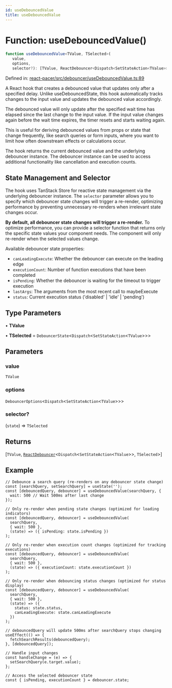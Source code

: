 ```yaml
---
id: useDebouncedValue
title: useDebouncedValue
---
```


<!-- DO NOT EDIT: this page is autogenerated from the type comments -->

# Function: useDebouncedValue()

```ts
function useDebouncedValue<TValue, TSelected>(
   value, 
   options, 
   selector?): [TValue, ReactDebouncer<Dispatch<SetStateAction<TValue>>, TSelected>]
```

Defined in: [react-pacer/src/debouncer/useDebouncedValue.ts:89](https://github.com/TanStack/pacer/blob/main/packages/react-pacer/src/debouncer/useDebouncedValue.ts#L89)

A React hook that creates a debounced value that updates only after a specified delay.
Unlike useDebouncedState, this hook automatically tracks changes to the input value
and updates the debounced value accordingly.

The debounced value will only update after the specified wait time has elapsed since
the last change to the input value. If the input value changes again before the wait
time expires, the timer resets and starts waiting again.

This is useful for deriving debounced values from props or state that change frequently,
like search queries or form inputs, where you want to limit how often downstream effects
or calculations occur.

The hook returns the current debounced value and the underlying debouncer instance.
The debouncer instance can be used to access additional functionality like cancellation
and execution counts.

## State Management and Selector

The hook uses TanStack Store for reactive state management via the underlying debouncer instance.
The `selector` parameter allows you to specify which debouncer state changes will trigger a re-render,
optimizing performance by preventing unnecessary re-renders when irrelevant state changes occur.

**By default, all debouncer state changes will trigger a re-render.** To optimize performance, you can
provide a selector function that returns only the specific state values your component needs.
The component will only re-render when the selected values change.

Available debouncer state properties:
- `canLeadingExecute`: Whether the debouncer can execute on the leading edge
- `executionCount`: Number of function executions that have been completed
- `isPending`: Whether the debouncer is waiting for the timeout to trigger execution
- `lastArgs`: The arguments from the most recent call to maybeExecute
- `status`: Current execution status ('disabled' | 'idle' | 'pending')

## Type Parameters

• **TValue**

• **TSelected** = `DebouncerState`\<`Dispatch`\<`SetStateAction`\<`TValue`\>\>\>

## Parameters

### value

`TValue`

### options

`DebouncerOptions`\<`Dispatch`\<`SetStateAction`\<`TValue`\>\>\>

### selector?

(`state`) => `TSelected`

## Returns

\[`TValue`, [`ReactDebouncer`](../../interfaces/reactdebouncer.md)\<`Dispatch`\<`SetStateAction`\<`TValue`\>\>, `TSelected`\>\]

## Example

```tsx
// Debounce a search query (re-renders on any debouncer state change)
const [searchQuery, setSearchQuery] = useState('');
const [debouncedQuery, debouncer] = useDebouncedValue(searchQuery, {
  wait: 500 // Wait 500ms after last change
});

// Only re-render when pending state changes (optimized for loading indicators)
const [debouncedQuery, debouncer] = useDebouncedValue(
  searchQuery,
  { wait: 500 },
  (state) => ({ isPending: state.isPending })
);

// Only re-render when execution count changes (optimized for tracking executions)
const [debouncedQuery, debouncer] = useDebouncedValue(
  searchQuery,
  { wait: 500 },
  (state) => ({ executionCount: state.executionCount })
);

// Only re-render when debouncing status changes (optimized for status display)
const [debouncedQuery, debouncer] = useDebouncedValue(
  searchQuery,
  { wait: 500 },
  (state) => ({
    status: state.status,
    canLeadingExecute: state.canLeadingExecute
  })
);

// debouncedQuery will update 500ms after searchQuery stops changing
useEffect(() => {
  fetchSearchResults(debouncedQuery);
}, [debouncedQuery]);

// Handle input changes
const handleChange = (e) => {
  setSearchQuery(e.target.value);
};

// Access the selected debouncer state
const { isPending, executionCount } = debouncer.state;
```
